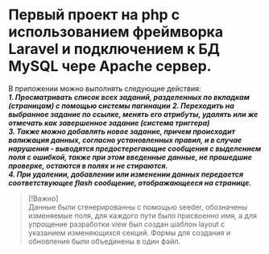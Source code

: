# Первый проект на php с использованием фреймворка Laravel и подключением к БД MySQL чере Apache сервер.
В приложении можно выполнять следующие действия: </br>
***1. Просматривать список всех заданий, разделенных по вкладкам (страницам) с помощью системы пагинации***
***2. Переходить на выбранное задание по ссылке, менять его атрибуты, удалять или же отмечать как завершенное задание (система триггера)*** </br>
***3. Также можно добавлять новое задание, причем происходит валижация данных, согласно установленных правил, и в случае нарушения - выводятся предостерегающие сообщения с выделением поля с ошибкой, также при этом введенные данные, не прошедшие проверке, остаются в полях и не стираются.*** </br>
***4. При удалении, добавлении или изменении данных передается соответствующее flash сообщение, отображающееся на странице.*** </br>
> [!Важно] </br>
> Данные были сгенерированны с помощью seeder, обозначены изменяемые поля, для каждого пути было присвоенно имя, а для упрощение разработки view был создан шаблон layout с указанием изменяющихся секций. Формы для создания и обновления были объединены в один файл.
